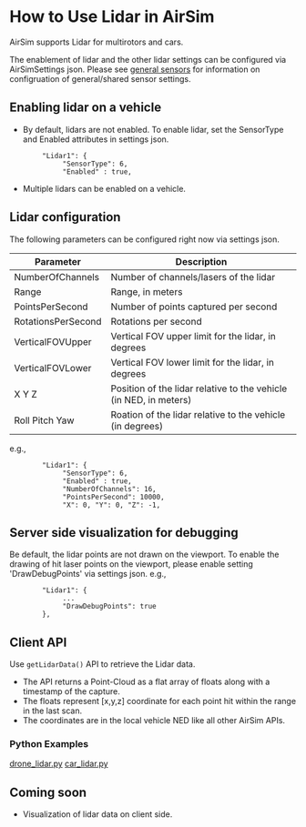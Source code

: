 # How to Use Lidar in AirSim

AirSim supports Lidar for multirotors and cars. 

The enablement of lidar and the other lidar settings can be configured via AirSimSettings json.
Please see [general sensors](sensors.md) for information on configruation of general/shared sensor settings.

## Enabling lidar on a vehicle
* By default, lidars are not enabled. To enable lidar, set the SensorType and Enabled attributes in settings json.
```
        "Lidar1": { 
             "SensorType": 6,
             "Enabled" : true,
```
* Multiple lidars can be enabled on a vehicle.

## Lidar configuration
The following parameters can be configured right now via settings json.

Parameter                 | Description
--------------------------| ------------
NumberOfChannels          | Number of channels/lasers of the lidar
Range                     | Range, in meters
PointsPerSecond           | Number of points captured per second
RotationsPerSecond        | Rotations per second
VerticalFOVUpper          | Vertical FOV upper limit for the lidar, in degrees
VerticalFOVLower          | Vertical FOV lower limit for the lidar, in degrees
X Y Z                     | Position of the lidar relative to the vehicle (in NED, in meters)                     
Roll Pitch Yaw            | Roation of the lidar relative to the vehicle  (in degrees)

e.g.,
```
        "Lidar1": { 
             "SensorType": 6,
             "Enabled" : true,
             "NumberOfChannels": 16,
             "PointsPerSecond": 10000,
             "X": 0, "Y": 0, "Z": -1,
```

## Server side visualization for debugging
Be default, the lidar points are not drawn on the viewport. To enable the drawing of hit laser points on the viewport, please enable setting 'DrawDebugPoints' via settings json.
e.g.,
```
        "Lidar1": { 
             ...
             "DrawDebugPoints": true
        },
```

## Client API 
Use `getLidarData()` API to retrieve the Lidar data. 
* The API returns a Point-Cloud as a flat array of floats along with a timestamp of the capture.
* The floats represent [x,y,z] coordinate for each point hit within the range in the last scan.
* The coordinates are in the local vehicle NED like all other AirSim APIs.

### Python Examples
[drone_lidar.py](https://github.com/Microsoft/AirSim/tree/master/PythonClient//multirotor)
[car_lidar.py](https://github.com/Microsoft/AirSim/tree/master/PythonClient//car)

## Coming soon
* Visualization of lidar data on client side.